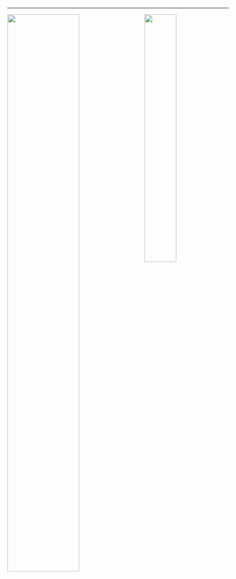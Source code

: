 <hr>

<img align="left" width="57%" src="https://github-readme-stats.vercel.app/api?username=joshniemela&disable_animations=true&count_private=true&show_icons=true&include_all_commits=true&&hide_border=true&hide_title=true&icon_color=402f65&title_color=402f65&bg_color=00000000&cache_seconds=20"> <img align="right" width="38%" src="https://github-readme-stats.vercel.app/api/top-langs/?username=joshniemela&hide=jupyter%20notebook,tex,css&hide_border=true&hide_title=true&text_color=434d58&bg_color=00000000&langs_count=10&layout=compact">


